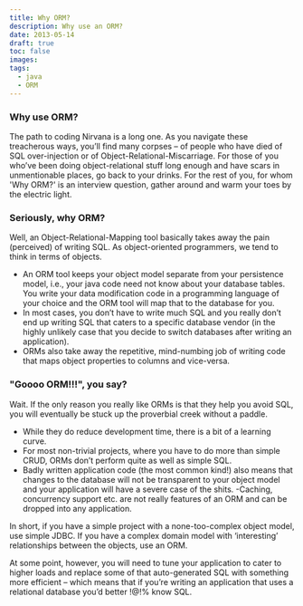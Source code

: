```yaml
---
title: Why ORM?
description: Why use an ORM?
date: 2013-05-14
draft: true
toc: false
images:
tags:
  - java
  - ORM
---
```


### Why use ORM?
The path to coding Nirvana is a long one. As you navigate these treacherous ways, you’ll find many corpses – of people who have died of SQL over-injection or of Object-Relational-Miscarriage. For those of you who’ve been doing object-relational stuff long enough and have scars in unmentionable places, go back to your drinks. For the rest of you, for whom 'Why ORM?' is an interview question, gather around and warm your toes by the electric light.

### Seriously, why ORM?
Well, an Object-Relational-Mapping tool basically takes away the pain (perceived) of writing SQL. As object-oriented programmers, we tend to think in terms of objects.

- An ORM tool keeps your object model separate from your persistence model, i.e., your java code need not know about your database tables. You write your data modification code in a programming language of your choice and the ORM tool will map that to the database for you.
- In most cases, you don’t have to write much SQL and you really don’t end up writing SQL that caters to a specific database vendor (in the highly unlikely case that you decide to switch databases after writing an application).
- ORMs also take away the repetitive, mind-numbing job of writing code that maps object properties to columns and vice-versa.

### "Goooo ORM!!!", you say?
Wait. If the only reason you really like ORMs is that they help you avoid SQL, you will eventually be stuck up the proverbial creek without a paddle.

- While they do reduce development time, there is a bit of a learning curve.
- For most non-trivial projects, where you have to do more than simple CRUD, ORMs don’t perform quite as well as simple SQL.
- Badly written application code (the most common kind!) also means that changes to the database will not be transparent to your object model and your application will have a severe case of the shits.
-Caching, concurrency support etc. are not really features of an ORM and can be dropped into any application.

In short, if you have a simple project with a none-too-complex object model, use simple JDBC. If you have a complex domain model with ‘interesting’ relationships between the objects, use an ORM.

At some point, however, you will need to tune your application to cater to higher loads and replace some of that auto-generated SQL with something more efficient – which means that if you’re writing an application that uses a relational database you’d better !$@!%@#$% know SQL.